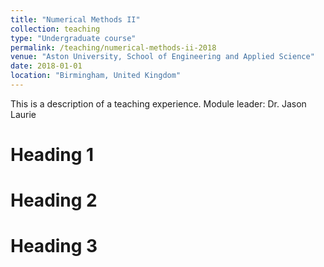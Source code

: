 ```yaml
---
title: "Numerical Methods II"
collection: teaching
type: "Undergraduate course"
permalink: /teaching/numerical-methods-ii-2018
venue: "Aston University, School of Engineering and Applied Science"
date: 2018-01-01
location: "Birmingham, United Kingdom"
---
```


This is a description of a teaching experience. Module leader: Dr. Jason Laurie

Heading 1
======

Heading 2
======

Heading 3
======